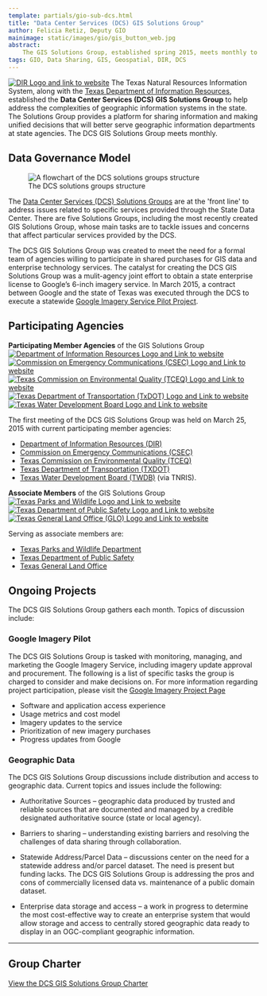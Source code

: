 ```yaml
---
template: partials/gio-sub-dcs.html
title: "Data Center Services (DCS) GIS Solutions Group"
author: Felicia Retiz, Deputy GIO
mainimage: static/images/gio/gis_button_web.jpg
abstract:
    The GIS Solutions Group, established spring 2015, meets monthly to discuss projects and solutions related to GIS services procured through the Data Services Center. 
tags: GIO, Data Sharing, GIS, Geospatial, DIR, DCS
---
```



<p class="lead"><a href="http://dir.texas.gov/"><img class="pull-right" src="{{ m.link('static/images/logos/dir_logo_med.jpg')}}" alt="DIR Logo and link to website"></a>
The Texas Natural Resources Information System, along with the <a href="http://dir.texas.gov/View-About-DIR/Data-Center/Landing.aspx">Texas Department of Information Resources</a>, established the <strong>Data Center Services (DCS) GIS Solutions Group</strong> to help address the complexities of geographic information systems in the state. The Solutions Group provides a platform for sharing information and making unified decisions that will better serve geographic information departments at state agencies. The DCS GIS Solutions Group meets monthly.</p>

## Data Governance Model
<figure>
<img class="img-responsive" src="{{ m.link('static/images/gio/dcs_groups.jpg')}}" alt="A flowchart of the DCS solutions groups structure">
<figcaption class="right-align">The DCS solutions groups structure</figcaption>
</figure>

The [Data Center Services (DCS) Solutions Groups](http://dir.texas.gov/View-About-DIR/Data-Center/Pages/Content.aspx?id=12) are at the 'front line' to address issues related to specific services provided through the State Data Center. There are five Solutions Groups, including the most recently created GIS Solutions Group, whose main tasks are to tackle issues and concerns that affect particular services provided by the DCS.

The DCS GIS Solutions Group was created to meet the need for a formal team of agencies willing to participate in shared purchases for GIS data and enterprise technology services.  The catalyst for creating the DCS GIS Solutions Group was a mulit-agency joint effort to obtain a state enterprise license to Google’s 6-inch imagery service. In March 2015, a contract between Google and the state of Texas was executed through the DCS to execute a statewide [Google Imagery Service Pilot Project](texas-google-imagery).

## Participating Agencies

<section class="gio-agency-collection container">
   <div class="row">
      <div class="member-box member">
        <strong>Participating Member Agencies</strong> of the GIS Solutions Group
      </div>
   </div>
    <div class="row">
      <div class="col-xs-5ths">
        <span class="glyphicon glyphicon-arrow-down member"></span>
        <a class="gio-agency" href="http://www.dir.texas.gov">
          <img class="img-responsive" src="{{m.link('static/images/logos/dir_logo_padded.jpg')}}" alt="Department of Information Resources Logo and Link to website">
        </a>
      </div>
      <div class="col-xs-5ths">
        <span class="glyphicon glyphicon-arrow-down member"></span>
        <a class="gio-agency" href="http://www.csec.texas.gov/">
          <img class="img-responsive" src="{{m.link('static/images/logos/csec_logo_med.jpg')}}" alt="Commission on Emergency Communications (CSEC) Logo and Link to website">
        </a>
      </div>
        <div class="col-xs-5ths">
        <span class="glyphicon glyphicon-arrow-down member"></span>
        <a class="gio-agency" href="http://www.tceq.state.tx.us">
          <img title="Visit the Texas Commission on Environmental Quality (TCEQ) website" class="img-responsive" src="{{m.link('static/images/statewide-orthoimagery/logos/tceq_logo.jpg')}}" alt="Texas Commission on Environmental Quality (TCEQ) Logo and Link to website">
        </a>
      </div>
      <div class="col-xs-5ths">
        <span class="glyphicon glyphicon-arrow-down member"></span>
        <a title="Visit the Texas Department of Transportation website" class="gio-agency" href="http://www.txdot.gov">
          <img class="img-responsive" src="{{m.link('static/images/statewide-orthoimagery/logos/txdot.jpg')}}" alt="Texas Department of Transportation (TxDOT) Logo and Link to website">
        </a>
      </div>
      <div class="col-xs-5ths">
        <span class="glyphicon glyphicon-arrow-down member"></span>
        <a class="gio-agency" href="http://www.twdb.texas.gov">
          <img class="img-responsive" src="{{m.link('static/images/logos/twdb_web_med_rect.jpg')}}" alt="Texas Water Development Board Logo and Link to website">
        </a>
      </div>
   </div>
</section>

The first meeting of the DCS GIS Solutions Group was held on March 25, 2015 with current participating member agencies: 
- [Department of Information Resources (DIR)](http://dir.texas.gov/)
- [Commission on Emergency Communications (CSEC)](http://www.csec.texas.gov/)
- [Texas Commission on Environmental Quality (TCEQ)](http://www.tceq.state.tx.us/)
- [Texas Department of Transportation (TXDOT)](https://www.txdot.gov/)
- [Texas Water Development Board (TWDB)](http://www.twdb.texas.gov/) (via TNRIS). 

<section class="gio-agency-collection container">
   <div class="row">
      <div class="member-box associate">
        <strong>Associate Members</strong> of the GIS Solutions Group
      </div>
   </div>
    <div class="row">
      <div class="col-xs-4">
        <span class="glyphicon glyphicon-arrow-down associate"></span>
        <a class="gio-agency" href="http://www.tpwd.texas.gov">
          <img class="img-responsive" src="{{m.link('static/images/logos/tpwd_logo.jpg')}}" alt="Texas Parks and Wildlife Logo and Link to website">
        </a>
      </div>
        <div class="col-xs-4">
        <span class="glyphicon glyphicon-arrow-down associate"></span>
        <a class="gio-agency" href="https://www.txdps.state.tx.us/">
          <img class="img-responsive" src="{{m.link('static/images/logos/tx_dps_logo.jpg')}}" alt="Texas Department of Public Safety Logo and Link to website">
        </a>
      </div>
      <div class="col-xs-4">
        <span class="glyphicon glyphicon-arrow-down associate"></span>
        <a class="gio-agency" href="http://www.glo.texas.gov">
          <img class="img-responsive" src="{{m.link('static/images/statewide-orthoimagery/logos/glo_logo.jpg')}}" alt="Texas General Land Office (GLO) Logo and Link to website">
        </a>
      </div>
</section>

Serving as associate members are: 

- [Texas Parks and Wildlife Department](http://tpwd.texas.gov/)
- [Texas Department of Public Safety](https://www.txdps.state.tx.us/)
- [Texas General Land Office](http://www.glo.texas.gov/) 

## Ongoing Projects

The DCS GIS Solutions Group gathers each month. Topics of discussion include:

### Google Imagery Pilot

The DCS GIS Solutions Group is tasked with monitoring, managing, and marketing the Google Imagery Service, including imagery update approval and procurement. The following is a list of specific tasks the group is charged to consider and make decisions on. For more information regarding project participation, please visit the [Google Imagery Project Page](texas-google-imagery)

- Software and application access experience
- Usage metrics and cost model
- Imagery updates to the service
- Prioritization of new imagery purchases
- Progress updates from Google

### Geographic Data

The DCS GIS Solutions Group discussions include distribution and access to geographic data. Current topics and issues include the following:

- Authoritative Sources – geographic data produced by trusted and reliable sources that are documented and managed by a credible designated authoritative source (state or local agency).

- Barriers to sharing – understanding existing barriers and resolving the challenges of data sharing through collaboration.

- Statewide Address/Parcel Data – discussions center on the need for a statewide address and/or parcel dataset. The need is present but funding lacks. The DCS GIS Solutions Group is addressing the pros and cons of commercially licensed data vs. maintenance of a public domain dataset.

- Enterprise data storage and access – a work in progress to determine the most cost-effective way to create an enterprise system that would allow storage and access to centrally stored geographic data ready to display in an OGC-compliant geographic information.


****

## Group Charter

<a href="{{m.link('static/documents/gis-solutions-meeting/gis-solution-group-charter-final.pdf')}}"><i class="glyphicon glyphicon-file"></i> View the DCS GIS Solutions Group Charter</a>
